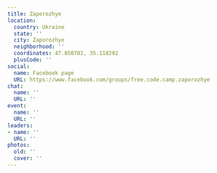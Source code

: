 ```yaml
---
title: Zaporozhye
location:
  country: Ukraine
  state: ''
  city: Zaporozhye
  neighborhood: ''
  coordinates: 47.850782, 35.118292
  plusCode: ''
social:
  name: Facebook page
  URL: https://www.facebook.com/groups/free.code.camp.zaporozhye
chat:
  name: ''
  URL: ''
event:
  name: ''
  URL: ''
leaders:
- name: ''
  URL: ''
photos:
  old: ''
  cover: ''
---
```

